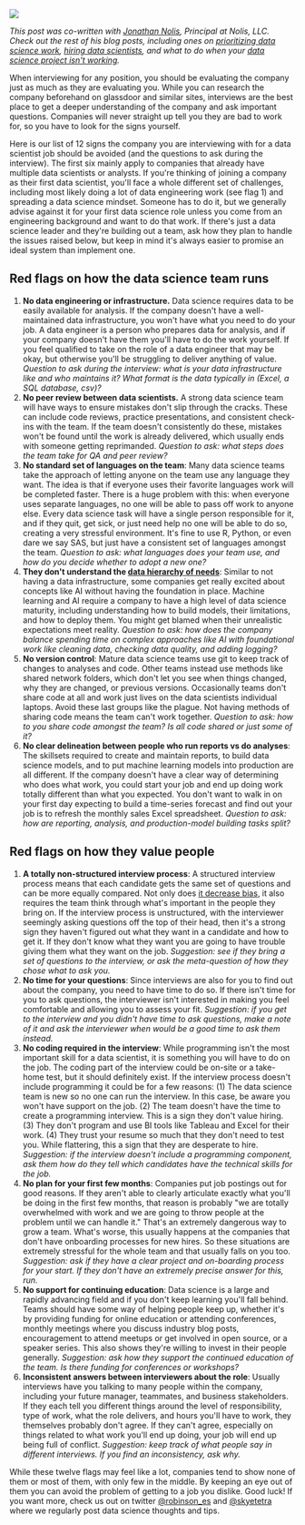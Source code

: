 ![](http://robinsones.github.io/images/red-flag-painting.jpg)

_This post was co-written with [Jonathan Nolis](https://jnolis.com/), Principal at Nolis, LLC. Check out the rest of his blog posts, including ones on [prioritizing data science work](https://towardsdatascience.com/prioritizing-data-science-work-936b3765fd45), [hiring data scientists](https://medium.com/@skyetetra/hiring-data-scientists-part-1-2813ba44be9b), and what to do when your [data science project isn't working](https://medium.com/@skyetetra/so-your-data-science-project-isnt-working-7bf57e3f12f1)._

When interviewing for any position, you should be evaluating the company just as much as they are evaluating you. While you can research the company beforehand on glassdoor and similar sites, interviews are the best place to get a deeper understanding of the company and ask important questions. Companies will never straight up tell you they are bad to work for, so you have to look for the signs yourself. 

Here is our list of 12 signs the company you are interviewing with for a data scientist job should be avoided (and the questions to ask during the interview). The first six mainly apply to companies that already have multiple data scientists or analysts. If you're thinking of joining a company as their first data scientist, you'll face a whole different set of challenges, including most likely doing a lot of data engineering work (see flag 1) and spreading a data science mindset. Someone has to do it, but we generally advise against it for your first data science role unless you come from an engineering background and want to do that work. If there's just a data science leader and they're building out a team, ask how they plan to handle the issues raised below, but keep in mind it's always easier to promise an ideal system than implement one. 

## Red flags on how the data science team runs

  1. __No data engineering or infrastructure.__ Data science requires data to be easily available for analysis. If the company doesn't have a well-maintained data infrastructure, you won't have what you need to do your job. A data engineer is a person who prepares data for analysis, and if your company doesn't have them you'll have to do the work yourself. If you feel qualified to take on the role of a data engineer that may be okay, but otherwise you'll be struggling to deliver anything of value. _Question to ask during the interview: what is your data infrastructure like and who maintains it? What format is the data typically in (Excel, a SQL database, csv)?_
  2. __No peer review between data scientists.__ A strong data science team will have ways to ensure mistakes don't slip through the cracks. These can include code reviews, practice presentations, and consistent check-ins with the team. If the team doesn't consistently do these, mistakes won't be found until the work is already delivered, which usually ends with someone getting reprimanded. _Question to ask: what steps does the team take for QA and peer review?_
  3. __No standard set of languages on the team__: Many data science teams take the approach of letting anyone on the team use any language they want. The idea is that if everyone uses their favorite languages work will be completed faster. There is a huge problem with this: when everyone uses separate languages, no one will be able to pass off work to anyone else. Every data science task will have a single person responsible for it, and if they quit, get sick, or just need help no one will be able to do so, creating a very stressful environment. It's fine to use R, Python, or even dare we say SAS, but just have a consistent set of languages amongst the team. _Question to ask: what languages does your team use, and how do you decide whether to adopt a new one?_
  4. __They don't understand the [data hierarchy of needs](https://hackernoon.com/the-ai-hierarchy-of-needs-18f111fcc007)__: Similar to not having a data infrastructure, some companies get really excited about concepts like AI without having the foundation in place. Machine learning and AI require a company to have a high level of data science maturity, including understanding how to build models, their limitations, and how to deploy them. You might get blamed when their unrealistic expectations meet reality. _Question to ask: how does the company balance spending time on complex approaches like AI with foundational work like cleaning data, checking data quality, and adding logging?_
  5. __No version control__: Mature data science teams use git to keep track of changes to analyses and code. Other teams instead use methods like shared network folders, which don't let you see when things changed, why they are changed, or previous versions. Occasionally teams don't share code at all and work just lives on the data scientists individual laptops. Avoid these last groups like the plague. Not having methods of sharing code means the team can't work together. _Question to ask: how to you share code amongst the team? Is all code shared or just some of it?_
  6. __No clear delineation between people who run reports vs do analyses__: The skillsets required to create and maintain reports, to build data science models, and to put machine learning models into production are all different. If the company doesn't have a clear way of determining who does what work, you could start your job and end up doing work totally different than what you expected. You don't want to walk in on your first day expecting to build a time-series forecast and find out your job is to refresh the monthly sales Excel spreadsheet. _Question to ask: how are reporting, analysis, and production-model building tasks split?_

## Red flags on how they value people

  1. __A totally non-structured interview process__: A structured interview process means that each candidate gets the same set of questions and can be more equally compared. Not only does [it decrease bias](https://hbr.org/2016/04/how-to-take-the-bias-out-of-interviews), it also requires the team think through what's important in the people they bring on. If the interview process is unstructured, with the interviewer seemingly asking questions off the top of their head, then it's a strong sign they haven't figured out what they want in a candidate and how to get it. If they don't know what they want you are going to have trouble giving them what they want on the job. _Suggestion: see if they bring a set of questions to the interview, or ask the meta-question of how they chose what to ask you._
  2. __No time for your questions__: Since interviews are also for you to find out about the company, you need to have time to do so. If there isn't time for you to ask questions, the interviewer isn't interested in making you feel comfortable and allowing you to assess your fit. _Suggestion: if you get to the interview and you didn't have time to ask questions, make a note of it and ask the interviewer when would be a good time to ask them instead._
  3. __No coding required in the interview__: While programming isn't the most important skill for a data scientist, it is something you will have to do on the job. The coding part of the interview could be on-site or a take-home test, but it should definitely exist. If the interview process doesn't include programming it could be for a few reasons: (1) The data science team is new so no one can run the interview. In this case, be aware you won't have support on the job. (2) The team doesn't have the time to create a programming interview. This is a sign they don't value hiring. (3) They don't program and use BI tools like Tableau and Excel for their work. (4) They trust your resume so much that they don't need to test you. While flattering, this a sign that they are desperate to hire. _Suggestion: if the interview doesn't include a programming component, ask them how do they tell which candidates have the technical skills for the job._
  4. __No plan for your first few months__: Companies put job postings out for good reasons. If they aren't able to clearly articulate exactly what you'll be doing in the first few months, that reason is probably "we are totally overwhelmed with work and we are going to throw people at the problem until we can handle it." That's an extremely dangerous way to grow a team. What's worse, this usually happens at the companies that don't have onboarding processes for new hires. So these situations are extremely stressful for the whole team and that usually falls on you too. _Suggestion: ask if they have a clear project and on-boarding process for your start. If they don't have an extremely precise answer for this, run._
  5. __No support for continuing education__: Data science is a large and rapidly advancing field and if you don't keep learning you'll fall behind. Teams should have some way of helping people keep up, whether it's by providing funding for online education or attending conferences, monthly meetings where you discuss industry blog posts, encouragement to attend meetups or get involved in open source, or a speaker series. This also shows they're willing to invest in their people generally. _Suggestion: ask how they support the continued education of the team. Is there funding for conferences or workshops?_
  6. __Inconsistent answers between interviewers about the role__: Usually interviews have you talking to many people within the company, including your future manager, teammates, and business stakeholders. If they each tell you different things around the level of responsibility, type of work, what the role delivers, and hours you'll have to work, they themselves probably don't agree. If they can't agree, especially on things related to what work you'll end up doing, your job will end up being full of conflict. _Suggestion: keep track of what people say in different interviews. If you find an inconsistency, ask why._
  
While these twelve flags may feel like a lot, companies tend to show none of them or most of them, with only few in the middle. By keeping an eye out of them you can avoid the problem of getting to a job you dislike. Good luck! If you want more, check us out on twitter [@robinson_es](https://twitter.com/robinson_es) and [@skyetetra](https://twitter.com/skyetetra) where we regularly post data science thoughts and tips. 
